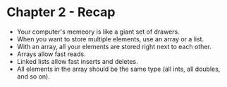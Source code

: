 # Chapter 2 - Recap

- Your computer's memeory is like a giant set of drawers.
- When you want to store multiple elements, use an array or a list.
- With an array, all your elements are stored right next to each other.
- Arrays allow fast reads.
- Linked lists allow fast inserts and deletes.
- All elements in the array should be the same type (all ints, all doubles, and so on).